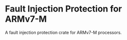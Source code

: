 # Fault Injection Protection for ARMv7-M

A fault injection protection crate for ARMv7-M processors.
